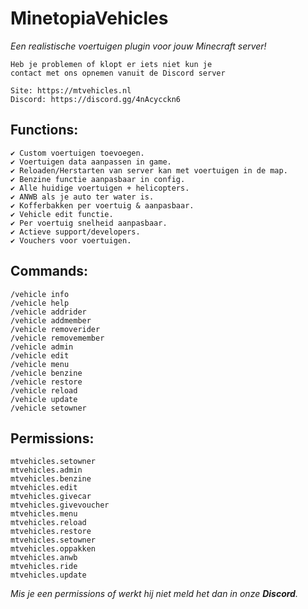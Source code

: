 # MinetopiaVehicles
_Een realistische voertuigen plugin voor jouw Minecraft server!_

```
Heb je problemen of klopt er iets niet kun je 
contact met ons opnemen vanuit de Discord server

Site: https://mtvehicles.nl
Discord: https://discord.gg/4nAcycckn6
```


## **Functions:**
```
✔ Custom voertuigen toevoegen.
✔ Voertuigen data aanpassen in game.
✔ Reloaden/Herstarten van server kan met voertuigen in de map.
✔ Benzine functie aanpasbaar in config.
✔ Alle huidige voertuigen + helicopters.
✔ ANWB als je auto ter water is.
✔ Kofferbakken per voertuig & aanpasbaar.
✔ Vehicle edit functie.
✔ Per voertuig snelheid aanpasbaar.
✔ Actieve support/developers.
✔ Vouchers voor voertuigen.
```

## **Commands:**
  ```
  /vehicle info
  /vehicle help
  /vehicle addrider
  /vehicle addmember
  /vehicle removerider
  /vehicle removemember
  /vehicle admin
  /vehicle edit
  /vehicle menu
  /vehicle benzine
  /vehicle restore
  /vehicle reload
  /vehicle update
  /vehicle setowner
```

## **Permissions:**
  ```
  mtvehicles.setowner
  mtvehicles.admin
  mtvehicles.benzine
  mtvehicles.edit
  mtvehicles.givecar
  mtvehicles.givevoucher
  mtvehicles.menu
  mtvehicles.reload
  mtvehicles.restore
  mtvehicles.setowner
  mtvehicles.oppakken
  mtvehicles.anwb
  mtvehicles.ride
  mtvehicles.update
```
_Mis je een permissions of werkt hij niet meld het dan in onze **Discord**._
